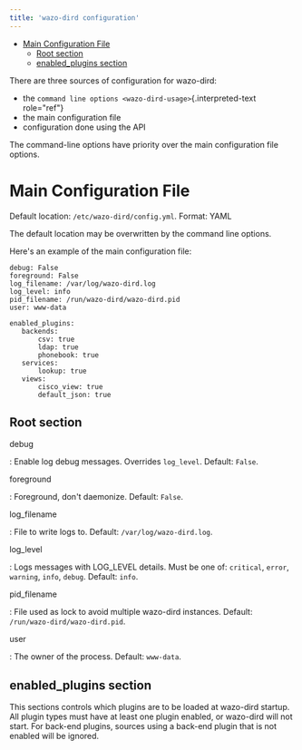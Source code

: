 ```yaml
---
title: 'wazo-dird configuration'
---
```


-   [Main Configuration File](#main-configuration-file)
    -   [Root section](#root-section)
    -   [enabled\_plugins section](#enabled_plugins-section)

There are three sources of configuration for wazo-dird:

-   the `command line options <wazo-dird-usage>`{.interpreted-text
    role="ref"}
-   the main configuration file
-   configuration done using the API

The command-line options have priority over the main configuration file
options.

Main Configuration File
=======================

Default location: `/etc/wazo-dird/config.yml`. Format: YAML

The default location may be overwritten by the command line options.

Here\'s an example of the main configuration file:

``` {.sourceCode .yaml}
debug: False
foreground: False
log_filename: /var/log/wazo-dird.log
log_level: info
pid_filename: /run/wazo-dird/wazo-dird.pid
user: www-data

enabled_plugins:
   backends:
       csv: true
       ldap: true
       phonebook: true
   services:
       lookup: true
   views:
       cisco_view: true
       default_json: true
```

Root section
------------

debug

:   Enable log debug messages. Overrides `log_level`. Default: `False`.

foreground

:   Foreground, don\'t daemonize. Default: `False`.

log\_filename

:   File to write logs to. Default: `/var/log/wazo-dird.log`.

log\_level

:   Logs messages with LOG\_LEVEL details. Must be one of: `critical`,
    `error`, `warning`, `info`, `debug`. Default: `info`.

pid\_filename

:   File used as lock to avoid multiple wazo-dird instances. Default:
    `/run/wazo-dird/wazo-dird.pid`.

user

:   The owner of the process. Default: `www-data`.

enabled\_plugins section
------------------------

This sections controls which plugins are to be loaded at wazo-dird
startup. All plugin types must have at least one plugin enabled, or
wazo-dird will not start. For back-end plugins, sources using a back-end
plugin that is not enabled will be ignored.
